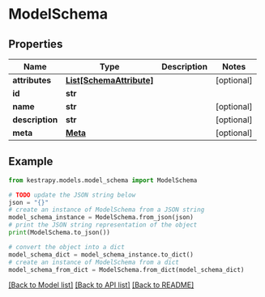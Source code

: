 # ModelSchema


## Properties

Name | Type | Description | Notes
------------ | ------------- | ------------- | -------------
**attributes** | [**List[SchemaAttribute]**](SchemaAttribute.md) |  | [optional] 
**id** | **str** |  | 
**name** | **str** |  | [optional] 
**description** | **str** |  | [optional] 
**meta** | [**Meta**](Meta.md) |  | [optional] 

## Example

```python
from kestrapy.models.model_schema import ModelSchema

# TODO update the JSON string below
json = "{}"
# create an instance of ModelSchema from a JSON string
model_schema_instance = ModelSchema.from_json(json)
# print the JSON string representation of the object
print(ModelSchema.to_json())

# convert the object into a dict
model_schema_dict = model_schema_instance.to_dict()
# create an instance of ModelSchema from a dict
model_schema_from_dict = ModelSchema.from_dict(model_schema_dict)
```
[[Back to Model list]](../README.md#documentation-for-models) [[Back to API list]](../README.md#documentation-for-api-endpoints) [[Back to README]](../README.md)


